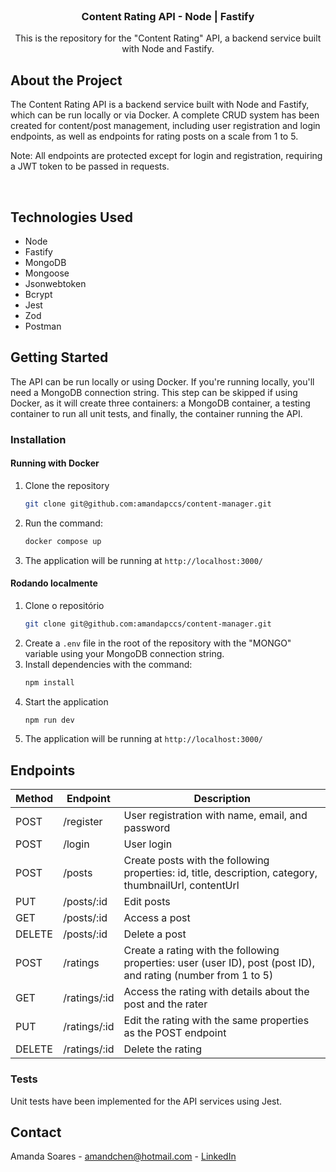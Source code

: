 <!-- PROJECT LOGO -->
<br />
<div align="center">
<h3 align="center">Content Rating API - Node | Fastify</h3>

  <p align="center">
    This is the repository for the "Content Rating" API, a backend service built with Node and Fastify.
  </p>
</div>



<!-- ABOUT THE PROJECT -->
## About the Project

The Content Rating API is a backend service built with Node and Fastify, which can be run locally or via Docker. A complete CRUD system has been created for content/post management, including user registration and login endpoints, as well as endpoints for rating posts on a scale from 1 to 5.
<br />


Note: All endpoints are protected except for login and registration, requiring a JWT token to be passed in requests.

<br />

<!-- TECHNOLOGIES USED -->
## Technologies Used

* Node
* Fastify
* MongoDB
* Mongoose
* Jsonwebtoken
* Bcrypt
* Jest
* Zod
* Postman


<!-- GETTING STARTED -->
## Getting Started

The API can be run locally or using Docker. If you're running locally, you'll need a MongoDB connection string. This step can be skipped if using Docker, as it will create three containers: a MongoDB container, a testing container to run all unit tests, and finally, the container running the API.

### Installation

#### Running with Docker

1. Clone the repository
   ```sh
   git clone git@github.com:amandapccs/content-manager.git
   ```
2. Run the command:
   ```sh
   docker compose up
   ```
3. The application will be running at `http://localhost:3000/`

#### Rodando localmente

1. Clone o repositório
   ```sh
   git clone git@github.com:amandapccs/content-manager.git
   ```
2. Create a `.env` file in the root of the repository with the "MONGO" variable using your MongoDB connection string.
3. Install dependencies with the command:
   ```sh
   npm install
   ```
4. Start the application
   ```sh
   npm run dev
   ```
5. The application will be running at `http://localhost:3000/`

## Endpoints

| Method | Endpoint          | Description                                                                                   |
|--------|--------------------|-----------------------------------------------------------------------------------------------|
| POST   | /register          | User registration with name, email, and password                                             |
| POST   | /login             | User login                                                                                   |
| POST   | /posts             | Create posts with the following properties: id, title, description, category, thumbnailUrl, contentUrl |
| PUT    | /posts/:id         | Edit posts                                                                                   |
| GET    | /posts/:id         | Access a post                                                                                |
| DELETE | /posts/:id         | Delete a post                                                                               |
| POST   | /ratings           | Create a rating with the following properties: user (user ID), post (post ID), and rating (number from 1 to 5) |
| GET    | /ratings/:id       | Access the rating with details about the post and the rater                                |
| PUT    | /ratings/:id       | Edit the rating with the same properties as the POST endpoint                               |
| DELETE | /ratings/:id       | Delete the rating                                                                           |
     

### Tests
Unit tests have been implemented for the API services using Jest.


<!-- CONTACT -->
## Contact

Amanda Soares - amandchen@hotmail.com - <a href="https://www.linkedin.com/in/amandapccs/">LinkedIn</a>